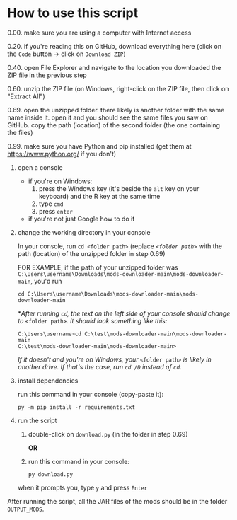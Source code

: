 # How to use this script

0.00. make sure you are using a computer with Internet access

0.20. if you're reading this on GitHub, download everything here (click on the `Code` button -> click on `Download ZIP`)

0.40. open File Explorer and navigate to the location you downloaded the ZIP file in the previous step

0.60. unzip the ZIP file (on Windows, right-click on the ZIP file, then click on "Extract All")

0.69. open the unzipped folder. there likely is another folder with the same name inside it. open it and you should see the same files you saw on GitHub. copy the path (location) of the second folder (the one containing the files)

0.99. make sure you have Python and pip installed (get them at https://www.python.org/ if you don't)

1. open a console
	- if you're on Windows:
		1) press the Windows key (it's beside the `alt` key on your keyboard) and the R key at the same time
		2) type `cmd`
		3) press `enter`
	- if you're not just Google how to do it

2. change the working directory in your console

	In your console, run `cd <folder path>` (replace *`<folder path>`* with the path (location) of the unzipped folder in step 0.69)

	FOR EXAMPLE, if the path of your unzipped folder was `C:\Users\username\Downloads\mods-downloader-main\mods-downloader-main`, you'd run
	```
	cd C:\Users\username\Downloads\mods-downloader-main\mods-downloader-main
	```

	**After running `cd`, the text on the left side of your console should change to* `<folder path>`*. It should look something like this:*
	```
	C:\Users\username>cd C:\test\mods-downloader-main\mods-downloader-main
	C:\test\mods-downloader-main\mods-downloader-main>
	```
	*If it doesn't and you're on Windows, your* `<folder path>` *is likely in another drive. If that's the case, run `cd /D` instead of `cd`.* 

3. install dependencies

	run this command in your console (copy-paste it):
	```
	py -m pip install -r requirements.txt
	```

4. run the script

	1) double-click on `download.py` (in the folder in step 0.69)

		**OR**

	2) run this command in your console:

		```
		py download.py
		```

	when it prompts you, type `y` and press `Enter`

After running the script, all the JAR files of the mods should be in the folder `OUTPUT_MODS`.